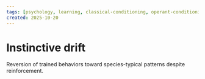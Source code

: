 ```yaml
---
tags: [psychology, learning, classical-conditioning, operant-conditioning, observational-learning, cognition]
created: 2025-10-20
---
```

# Instinctive drift

Reversion of trained behaviors toward species-typical patterns despite reinforcement.
